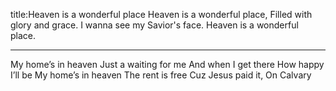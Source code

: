 title:Heaven is a wonderful place
Heaven is a wonderful place, Filled with glory and grace.
I wanna see my Savior's face. Heaven is a wonderful place.

---
My home’s in heaven Just a waiting for me
And when I get there How happy I’ll be
My home’s in heaven The rent is free Cuz Jesus paid it, On Calvary